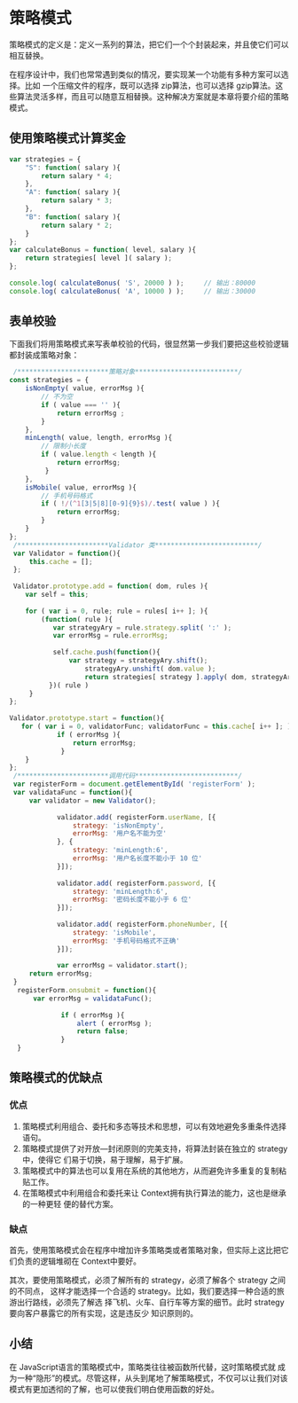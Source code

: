 # 策略模式

策略模式的定义是：定义一系列的算法，把它们一个个封装起来，并且使它们可以相互替换。

​	在程序设计中，我们也常常遇到类似的情况，要实现某一个功能有多种方案可以选择。比如 一个压缩文件的程序，既可以选择 zip算法，也可以选择 gzip算法。这些算法灵活多样，而且可以随意互相替换。这种解决方案就是本章将要介绍的策略模式。

## 使用策略模式计算奖金

```javascript
var strategies = {     
    "S": function( salary ){         
        return salary * 4;     
    },     
    "A": function( salary ){         
        return salary * 3;     
    },     
    "B": function( salary ){         
        return salary * 2;    
    } 
}; 
var calculateBonus = function( level, salary ){     
    return strategies[ level ]( salary ); 
}; 
 
console.log( calculateBonus( 'S', 20000 ) );     // 输出：80000 
console.log( calculateBonus( 'A', 10000 ) );     // 输出：30000 
```

## 表单校验

下面我们将用策略模式来写表单校验的代码，很显然第一步我们要把这些校验逻辑都封装成策略对象： 

```javascript
 /***********************策略对象**************************/ 
const strategies = {     
    isNonEmpty( value, errorMsg ){    
        // 不为空         
        if ( value === '' ){             
            return errorMsg ;         
        }     
    },     
    minLength( value, length, errorMsg ){    
        // 限制小长度         
        if ( value.length < length ){             
            return errorMsg;
         }     
    },     
    isMobile( value, errorMsg ){    
        // 手机号码格式         
        if ( !/(^1[3|5|8][0-9]{9}$)/.test( value ) ){             
            return errorMsg;         
        }     
    } 
};
 /***********************Validator 类**************************/ 
 var Validator = function(){             
     this.cache = [];         
 }; 
 
 Validator.prototype.add = function( dom, rules ){ 
 	var self = this; 
 
    for ( var i = 0, rule; rule = rules[ i++ ]; ){                 
        (function( rule ){                     
           var strategyAry = rule.strategy.split( ':' );                    
           var errorMsg = rule.errorMsg; 
 
           self.cache.push(function(){                        
               var strategy = strategyAry.shift(); 
                   strategyAry.unshift( dom.value );                         							   strategyAry.push( errorMsg );                       
                   return strategies[ strategy ].apply( dom, strategyAry );                     	  });                 
          })( rule )             
     } 
}; 
 
Validator.prototype.start = function(){             
   for ( var i = 0, validatorFunc; validatorFunc = this.cache[ i++ ]; ){                 	     var errorMsg = validatorFunc();                 
            if ( errorMsg ){                     
                return errorMsg;                 
             }             
    }         
};    
 /***********************调用代码**************************/ 
 var registerForm = document.getElementById( 'registerForm' );
 var validataFunc = function(){             
     var validator = new Validator(); 
 
            validator.add( registerForm.userName, [{                 
                strategy: 'isNonEmpty',                 
                errorMsg: '用户名不能为空'             
            }, {                 
                strategy: 'minLength:6',                 
                errorMsg: '用户名长度不能小于 10 位'             
            }]); 
 
            validator.add( registerForm.password, [{                 
                strategy: 'minLength:6',                 
                errorMsg: '密码长度不能小于 6 位'             
            }]); 
 
            validator.add( registerForm.phoneNumber, [{                 
                strategy: 'isMobile',                 
                errorMsg: '手机号码格式不正确'             
            }]); 
 
            var errorMsg = validator.start();             
     return errorMsg;         
 }
  registerForm.onsubmit = function(){                  
      var errorMsg = validataFunc(); 
 
             if ( errorMsg ){                   
                 alert ( errorMsg );                   
                 return false;              
             } 
  }
```

## 策略模式的优缺点 

### 优点

1. 策略模式利用组合、委托和多态等技术和思想，可以有效地避免多重条件选择语句。 
2. 策略模式提供了对开放—封闭原则的完美支持，将算法封装在独立的 strategy 中，使得它 们易于切换，易于理解，易于扩展。 
3. 策略模式中的算法也可以复用在系统的其他地方，从而避免许多重复的复制粘贴工作。 
4. 在策略模式中利用组合和委托来让 Context拥有执行算法的能力，这也是继承的一种更轻 便的替代方案。 

### 缺点

首先，使用策略模式会在程序中增加许多策略类或者策略对象，但实际上这比把它们负责的逻辑堆砌在 Context中要好。

其次，要使用策略模式，必须了解所有的 strategy，必须了解各个 strategy 之间的不同点， 这样才能选择一个合适的 strategy。比如，我们要选择一种合适的旅游出行路线，必须先了解选 择飞机、火车、自行车等方案的细节。此时 strategy 要向客户暴露它的所有实现，这是违反少 知识原则的。

## 小结

在 JavaScript语言的策略模式中，策略类往往被函数所代替，这时策略模式就 成为一种“隐形”的模式。尽管这样，从头到尾地了解策略模式，不仅可以让我们对该模式有更加透彻的了解，也可以使我们明白使用函数的好处。 